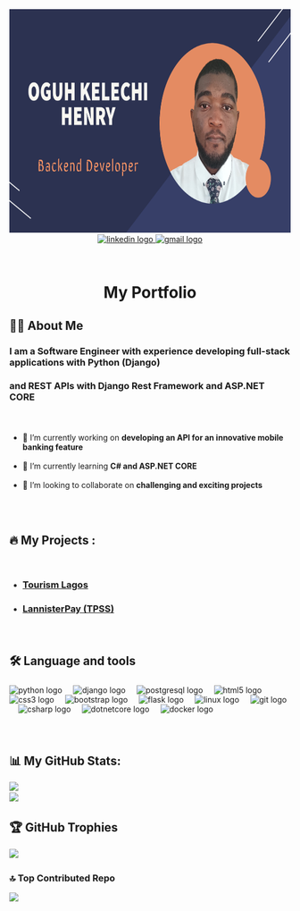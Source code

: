 <div align="center">
  <a href="#projects">
    <!--<img height="150" src="https://camo.githubusercontent.com/62da68eb62b1e5f175f7d1f0191dd89a653d7908feb22d37d4a0ab07365d6791/68747470733a2f2f6d656469612e67697068792e636f6d2f6d656469612f4d3967624264396e6244724f5475314d71782f67697068792e676966"/>-->
    <img height="400" width="800" src="https://github.com/Kelechi-oguh/Kelechi-oguh/blob/main/profile_banner_1.png"/>
  </a>
</div>

<div align="center">
  <a href="https://www.linkedin.com/in/kelechi-oguh-808739193/" target="_blank">
    <img src="https://img.shields.io/static/v1?message=LinkedIn&logo=linkedin&label=Connect&color=0077B5&logoColor=white&labelColor=&style=for-the-badge" height="35" alt="linkedin logo"  />
  </a>
  <a href="mailto:kelechi.oguh505@gmail.com" target="_blank">
    <img src="https://img.shields.io/static/v1?message=Gmail&logo=gmail&label=contact me&color=D14836&logoColor=white&labelColor=&style=for-the-badge" height="35" alt="gmail logo"  />
  </a>
</div>

<br><be>

<h1 align="center">My Portfolio</h1>

###

<h2 align="left">👩‍💻  About Me</h2>

###

### I am a Software Engineer with experience developing full-stack applications with Python (Django) 
### and REST APIs with Django Rest Framework and ASP.NET CORE

###

<br clear="both">

  - 🔭 I’m currently working on **developing an API for an innovative mobile banking feature**<br><br>
  - 🌱 I’m currently learning **C# and ASP.NET CORE**<br><br>
  - 👯 I’m looking to collaborate on **challenging and exciting projects**<br><be>



<div id="projects">
  <br><be> 
  <br><be>
  <h2 align="left">🔥 My Projects :</h2>
  
  <br><be>
  

  <ul align="left">
    <li><h3><a href="http://51.20.37.75">Tourism Lagos</a></h3></li>
    <li><h3><a href="http://13.48.58.5">LannisterPay (TPSS)</a></h3></li>
  </ul>
</div>


###

<br clear="both">

<h2 align="left">🛠 Language and tools</h2>

###

<div align="left">
  <img src="https://cdn.jsdelivr.net/gh/devicons/devicon/icons/python/python-original.svg" height="40" alt="python logo"  />
  <img width="12" />
  <img src="https://cdn.jsdelivr.net/gh/devicons/devicon/icons/django/django-plain.svg" height="40" alt="django logo"  />
  <img width="12" />
  <img src="https://cdn.jsdelivr.net/gh/devicons/devicon/icons/postgresql/postgresql-original.svg" height="40" alt="postgresql logo"  />
  <img width="12" />
  <img src="https://cdn.jsdelivr.net/gh/devicons/devicon/icons/html5/html5-original.svg" height="40" alt="html5 logo"  />
  <img width="12" />
  <img src="https://cdn.jsdelivr.net/gh/devicons/devicon/icons/css3/css3-original.svg" height="40" alt="css3 logo"  />
  <img width="12" />
  <img src="https://cdn.jsdelivr.net/gh/devicons/devicon/icons/bootstrap/bootstrap-original.svg" height="40" alt="bootstrap logo"  />
  <img width="12" />
  <img src="https://cdn.jsdelivr.net/gh/devicons/devicon/icons/flask/flask-original.svg" height="40" alt="flask logo"  />
  <img width="12" />
  <img src="https://cdn.jsdelivr.net/gh/devicons/devicon/icons/linux/linux-original.svg" height="40" alt="linux logo"  />
  <img width="12" />
  <img src="https://cdn.jsdelivr.net/gh/devicons/devicon/icons/git/git-original.svg" height="40" alt="git logo"  />
  <img width="12" />
  <img src="https://cdn.jsdelivr.net/gh/devicons/devicon/icons/csharp/csharp-original.svg" height="40" alt="csharp logo"  />
  <img width="12" />
  <img src="https://cdn.jsdelivr.net/gh/devicons/devicon/icons/dotnetcore/dotnetcore-original.svg" height="40" alt="dotnetcore logo"  />
  <img width="12" />
  <img src="https://cdn.jsdelivr.net/gh/devicons/devicon/icons/docker/docker-original.svg" height="40" alt="docker logo"  />
  
</div>

###
</div>


###

<br clear="both">


###

## 📊 My GitHub Stats:
![](https://github-readme-stats.vercel.app/api/top-langs/?username=Kelechi-oguh&theme=dark&hide_border=false&include_all_commits=true&count_private=false&layout=compact)<br/>
![](https://github-readme-streak-stats.herokuapp.com/?user=Kelechi-oguh&theme=dark&hide_border=false)


## 🏆 GitHub Trophies
![](https://github-profile-trophy.vercel.app/?username=Kelechi-oguh&theme=radical&no-frame=true&no-bg=true&margin-w=4)

### 🔝 Top Contributed Repo
![](https://github-contributor-stats.vercel.app/api?username=Kelechi-oguh&limit=5&theme=gruvbox&combine_all_yearly_contributions=true)

<!--  end -->
